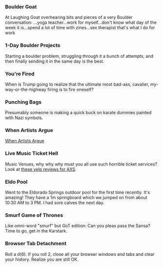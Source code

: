 ### Boulder Goat

At Laughing Goat overhearing bits and pieces of a very Boulder conversation: ...yoga teacher...work for myself...don't know what day of the week it is...spend a lot of time with zines...sex therapist that's what I do for work

### 1-Day Boulder Projects

Starting a boulder problem, struggling through it a bunch of attempts, and then finally sending it in the same day is the best.

### You're Fired

When is Trump going to realize that the ultimate most bad-ass, cavalier, my-way-or-the-highway firing is to fire oneself?

### Punching Bags

Presumably someone is making a quick buck on karate dummies painted with Nazi symbols.


### When Artists Argue

[When Artists Argue](http://imgur.com/gallery/J0NHN)


### Live Music Ticket Hell

Music Venues, why why why must you all use such horrible ticket services? Look at [these yelp reviews for AXS](https://www.yelp.com/biz/axs-los-angeles).

### Eldo Pool

Went to the Eldorado Springs outdoor pool for the first time recently. It's amazing! They have a 1m springboard which we jumped on from about 10:30 AM to 3 PM. I had sore calves the next day.


### Smurf Game of Thrones

Like omni-word "smurf" but GoT edition: Can you pleas pass the Sansa? Time to go, get in the Karstark.

### Browser Tab Detachment

Roll a d(6). If you roll 2, close all your browser windows and tabs and clear your history. Realize you are still OK.
